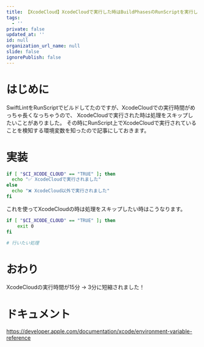 ```yaml
---
title: 【XcodeCloud】XcodeCloudで実行した時はBuildPhasesのRunScriptを実行したくない
tags:
  - ''
private: false
updated_at: ''
id: null
organization_url_name: null
slide: false
ignorePublish: false
---
```

# はじめに
SwiftLintをRunScriptでビルドしてたのですが、XcodeCloudでの実行時間がめっちゃ長くなっちゃうので、
XcodeCloudで実行された時は処理をスキップしたいことがありました。
その時にRunScript上でXcodeCloudで実行されていることを検知する環境変数を知ったので記事にしておきます。

# 実装
```sh
if [ "$CI_XCODE_CLOUD" == "TRUE" ]; then
  echo "✅ XcodeCloudで実行されました"
else
  echo "❌ XcodeCloud以外で実行されました"
fi
```

これを使ってXcodeCloudの時は処理をスキップしたい時はこうなります。

```sh
if [ "$CI_XCODE_CLOUD" == "TRUE" ]; then
    exit 0
fi

# 行いたい処理
```

# おわり
XcodeCloudの実行時間が15分 → 3分に短縮されました！

# ドキュメント
https://developer.apple.com/documentation/xcode/environment-variable-reference
